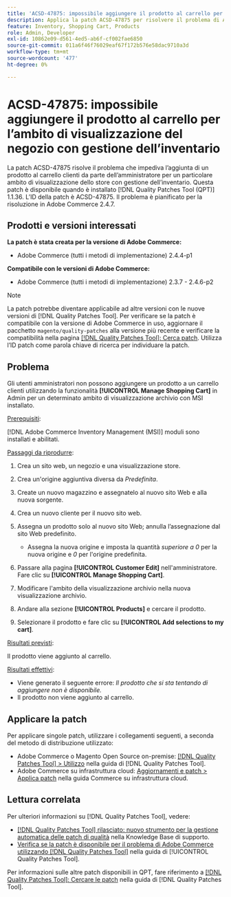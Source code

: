 ```yaml
---
title: 'ACSD-47875: impossibile aggiungere il prodotto al carrello per l’ambito di visualizzazione del negozio con gestione dell’inventario'
description: Applica la patch ACSD-47875 per risolvere il problema di Adobe Commerce che impedisce l’aggiunta di un prodotto al carrello clienti da parte dell’amministratore per un particolare ambito di visualizzazione dello store con gestione dell’inventario.
feature: Inventory, Shopping Cart, Products
role: Admin, Developer
exl-id: 10862e09-d561-4ed5-ab6f-cf002fae6850
source-git-commit: 011a6f46f76029eaf67f172b576e58dac9710a3d
workflow-type: tm+mt
source-wordcount: '477'
ht-degree: 0%

---
```


# ACSD-47875: impossibile aggiungere il prodotto al carrello per l’ambito di visualizzazione del negozio con gestione dell’inventario

La patch ACSD-47875 risolve il problema che impediva l’aggiunta di un prodotto al carrello clienti da parte dell’amministratore per un particolare ambito di visualizzazione dello store con gestione dell’inventario. Questa patch è disponibile quando è installato [!DNL Quality Patches Tool (QPT)] 1.1.36. L’ID della patch è ACSD-47875. Il problema è pianificato per la risoluzione in Adobe Commerce 2.4.7.

## Prodotti e versioni interessati

**La patch è stata creata per la versione di Adobe Commerce:**

* Adobe Commerce (tutti i metodi di implementazione) 2.4.4-p1

**Compatibile con le versioni di Adobe Commerce:**

* Adobe Commerce (tutti i metodi di implementazione) 2.3.7 - 2.4.6-p2

>[!NOTE]
>
>La patch potrebbe diventare applicabile ad altre versioni con le nuove versioni di [!DNL Quality Patches Tool]. Per verificare se la patch è compatibile con la versione di Adobe Commerce in uso, aggiornare il pacchetto `magento/quality-patches` alla versione più recente e verificare la compatibilità nella pagina [[!DNL Quality Patches Tool]: Cerca patch](https://experienceleague.adobe.com/tools/commerce-quality-patches/index.html). Utilizza l’ID patch come parola chiave di ricerca per individuare la patch.

## Problema

Gli utenti amministratori non possono aggiungere un prodotto a un carrello clienti utilizzando la funzionalità **[!UICONTROL Manage Shopping Cart]** in Admin per un determinato ambito di visualizzazione archivio con MSI installato.

<u>Prerequisiti</u>:

[!DNL Adobe Commerce Inventory Management (MSI)] moduli sono installati e abilitati.

<u>Passaggi da riprodurre</u>:

1. Crea un sito web, un negozio e una visualizzazione store.
1. Crea un&#39;origine aggiuntiva diversa da *Predefinita*.
1. Create un nuovo magazzino e assegnatelo al nuovo sito Web e alla nuova sorgente.
1. Crea un nuovo cliente per il nuovo sito web.
1. Assegna un prodotto solo al nuovo sito Web; annulla l’assegnazione dal sito Web predefinito.

   * Assegna la nuova origine e imposta la quantità *superiore a 0* per la nuova origine e *0* per l&#39;origine predefinita.

1. Passare alla pagina **[!UICONTROL Customer Edit]** nell&#39;amministratore. Fare clic su **[!UICONTROL Manage Shopping Cart]**.
1. Modificare l&#39;ambito della visualizzazione archivio nella nuova visualizzazione archivio.
1. Andare alla sezione **[!UICONTROL Products]** e cercare il prodotto.
1. Selezionare il prodotto e fare clic su **[!UICONTROL Add selections to my cart]**.

<u>Risultati previsti</u>:

Il prodotto viene aggiunto al carrello.

<u>Risultati effettivi</u>:

* Viene generato il seguente errore: *Il prodotto che si sta tentando di aggiungere non è disponibile.*
* Il prodotto non viene aggiunto al carrello.

## Applicare la patch

Per applicare singole patch, utilizzare i collegamenti seguenti, a seconda del metodo di distribuzione utilizzato:

* Adobe Commerce o Magento Open Source on-premise: [[!DNL Quality Patches Tool] > Utilizzo](/help/tools/quality-patches-tool/usage.md) nella guida di [!DNL Quality Patches Tool].
* Adobe Commerce su infrastruttura cloud: [Aggiornamenti e patch > Applica patch](https://experienceleague.adobe.com/docs/commerce-cloud-service/user-guide/develop/upgrade/apply-patches.html) nella guida Commerce su infrastruttura cloud.

## Lettura correlata

Per ulteriori informazioni su [!DNL Quality Patches Tool], vedere:

* [[!DNL Quality Patches Tool] rilasciato: nuovo strumento per la gestione automatica delle patch di qualità](https://experienceleague.adobe.com/en/docs/commerce-operations/tools/quality-patches-tool/quality-patches-tool-to-self-serve-quality-patches) nella Knowledge Base di supporto.
* [Verifica se la patch è disponibile per il problema di Adobe Commerce utilizzando  [!DNL Quality Patches Tool]](/help/tools/quality-patches-tool/patches-available-in-qpt/check-patch-for-magento-issue-with-magento-quality-patches.md) nella guida di [!UICONTROL Quality Patches Tool].


Per informazioni sulle altre patch disponibili in QPT, fare riferimento a [[!DNL Quality Patches Tool]: Cercare le patch](https://experienceleague.adobe.com/tools/commerce-quality-patches/index.html) nella guida di [!DNL Quality Patches Tool].
